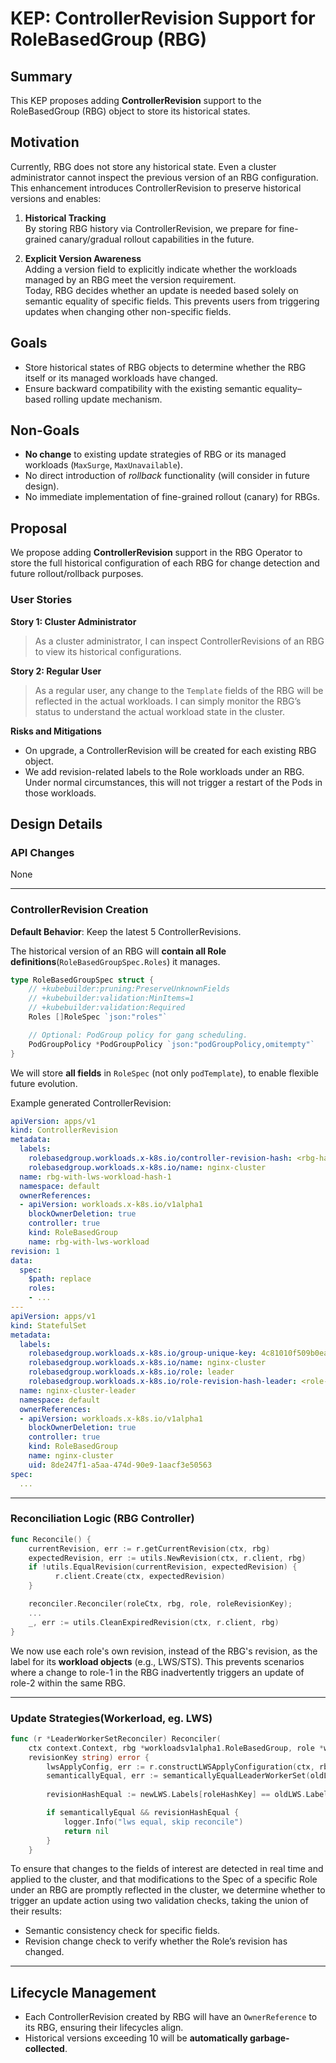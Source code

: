# KEP: ControllerRevision Support for RoleBasedGroup (RBG)

## Summary
This KEP proposes adding **ControllerRevision** support to the RoleBasedGroup (RBG) object to store its historical states.

## Motivation
Currently, RBG does not store any historical state. Even a cluster administrator cannot inspect the previous version of an RBG configuration. This enhancement introduces ControllerRevision to preserve historical versions and enables:

1. **Historical Tracking**  
   By storing RBG history via ControllerRevision, we prepare for fine-grained canary/gradual rollout capabilities in the future.
   
2. **Explicit Version Awareness**  
   Adding a version field to explicitly indicate whether the workloads managed by an RBG meet the version requirement.  
   Today, RBG decides whether an update is needed based solely on semantic equality of specific fields. This prevents users from triggering updates when changing other non-specific fields.

## Goals
- Store historical states of RBG objects to determine whether the RBG itself or its managed workloads have changed.
- Ensure backward compatibility with the existing semantic equality–based rolling update mechanism.

## Non-Goals
- **No change** to existing update strategies of RBG or its managed workloads (`MaxSurge`, `MaxUnavailable`).
- No direct introduction of *rollback* functionality (will consider in future design).
- No immediate implementation of fine-grained rollout (canary) for RBGs.

## Proposal
We propose adding **ControllerRevision** support in the RBG Operator to store the full historical configuration of each RBG for change detection and future rollout/rollback purposes.

### User Stories
**Story 1: Cluster Administrator**
> As a cluster administrator, I can inspect ControllerRevisions of an RBG to view its historical configurations.

**Story 2: Regular User**
> As a regular user, any change to the `Template` fields of the RBG will be reflected in the actual workloads. I can simply monitor the RBG’s status to understand the actual workload state in the cluster.

**Risks and Mitigations**

- On upgrade, a ControllerRevision will be created for each existing RBG object.  
- We add revision-related labels to the Role workloads under an RBG. Under normal circumstances, this will not trigger a restart of the Pods in those workloads.

## Design Details

### API Changes
None

---

### ControllerRevision Creation

**Default Behavior**: Keep the latest 5 ControllerRevisions.

The historical version of an RBG will **contain all Role definitions**(`RoleBasedGroupSpec.Roles`) it manages.

```go
type RoleBasedGroupSpec struct {
    // +kubebuilder:pruning:PreserveUnknownFields
    // +kubebuilder:validation:MinItems=1
    // +kubebuilder:validation:Required
    Roles []RoleSpec `json:"roles"`

    // Optional: PodGroup policy for gang scheduling.
    PodGroupPolicy *PodGroupPolicy `json:"podGroupPolicy,omitempty"`
}
```

We will store **all fields** in `RoleSpec` (not only `podTemplate`), to enable flexible future evolution.

Example generated ControllerRevision:

```yaml
apiVersion: apps/v1
kind: ControllerRevision
metadata:
  labels:
    rolebasedgroup.workloads.x-k8s.io/controller-revision-hash: <rbg-hash>
    rolebasedgroup.workloads.x-k8s.io/name: nginx-cluster
  name: rbg-with-lws-workload-hash-1
  namespace: default
  ownerReferences:
  - apiVersion: workloads.x-k8s.io/v1alpha1
    blockOwnerDeletion: true
    controller: true
    kind: RoleBasedGroup
    name: rbg-with-lws-workload
revision: 1
data:
  spec:
    $path: replace
    roles:
    - ...
---
apiVersion: apps/v1
kind: StatefulSet
metadata:
  labels:
    rolebasedgroup.workloads.x-k8s.io/group-unique-key: 4c81010f509b0ea495e76e1d66ed42ae9b0dc5ef
    rolebasedgroup.workloads.x-k8s.io/name: nginx-cluster
    rolebasedgroup.workloads.x-k8s.io/role: leader
    rolebasedgroup.workloads.x-k8s.io/role-revision-hash-leader: <role-1-hash>
  name: nginx-cluster-leader
  namespace: default
  ownerReferences:
  - apiVersion: workloads.x-k8s.io/v1alpha1
    blockOwnerDeletion: true
    controller: true
    kind: RoleBasedGroup
    name: nginx-cluster
    uid: 8de247f1-a5aa-474d-90e9-1aacf3e50563
spec:
  ...
```

---

### Reconciliation Logic (RBG Controller)
```go
func Reconcile() {
    currentRevision, err := r.getCurrentRevision(ctx, rbg)
    expectedRevision, err := utils.NewRevision(ctx, r.client, rbg)
    if !utils.EqualRevision(currentRevision, expectedRevision) {
		  r.client.Create(ctx, expectedRevision)
	}

    reconciler.Reconciler(roleCtx, rbg, role, roleRevisionKey);
    ...
    _, err := utils.CleanExpiredRevision(ctx, r.client, rbg)
}
```
We now use each role's own revision, instead of the RBG's revision, as the label for its **workload objects** (e.g., LWS/STS). This prevents scenarios where a change to role-1 in the RBG inadvertently triggers an update of role-2 within the same RBG.

---

### Update Strategies(Workerload, eg. LWS)
```go
func (r *LeaderWorkerSetReconciler) Reconciler(
	ctx context.Context, rbg *workloadsv1alpha1.RoleBasedGroup, role *workloadsv1alpha1.RoleSpec,
	revisionKey string) error {
        lwsApplyConfig, err := r.constructLWSApplyConfiguration(ctx, rbg, role, revisionKey)
        semanticallyEqual, err := semanticallyEqualLeaderWorkerSet(oldLWS, newLWS, false)
        
        revisionHashEqual := newLWS.Labels[roleHashKey] == oldLWS.Labels[roleHashKey]

        if semanticallyEqual && revisionHashEqual {
            logger.Info("lws equal, skip reconcile")
            return nil
        }
    }
```

To ensure that changes to the fields of interest are detected in real time and applied to the cluster, and that modifications to the Spec of a specific Role under an RBG are promptly reflected in the cluster, we determine whether to trigger an update action using two validation checks, taking the union of their results:

- Semantic consistency check for specific fields.
- Revision change check to verify whether the Role’s revision has changed.

---

## Lifecycle Management
- Each ControllerRevision created by RBG will have an `OwnerReference` to its RBG, ensuring their lifecycles align.
- Historical versions exceeding 10 will be **automatically garbage-collected**.
